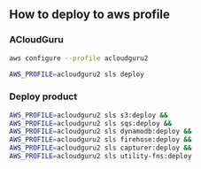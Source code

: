 
## How to deploy to aws profile

### ACloudGuru
```bash
aws configure --profile acloudguru2
```

```bash
AWS_PROFILE=acloudguru2 sls deploy
```

### Deploy product

```bash
AWS_PROFILE=acloudguru2 sls s3:deploy &&
AWS_PROFILE=acloudguru2 sls sqs:deploy &&
AWS_PROFILE=acloudguru2 sls dynamodb:deploy &&
AWS_PROFILE=acloudguru2 sls firehose:deploy &&
AWS_PROFILE=acloudguru2 sls capturer:deploy &&
AWS_PROFILE=acloudguru2 sls utility-fns:deploy
```